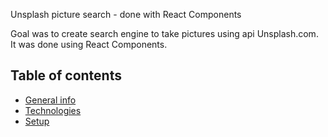 Unsplash picture search - done with React Components

Goal was to create search engine to take pictures using api Unsplash.com.
It was done using React Components.

## Table of contents

- [General info](#general-info)
- [Technologies](#technologies)
- [Setup](#setup)
